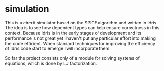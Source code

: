 simulation
==========

This is a circuit simulator based on the SPICE algorithm and written in Idris.
The idea is to see how dependent types can help ensure correctness in this
context. Because Idris is in the early stages of development and its
performance is not great yet I haven't put any particular effort into making
the code efficient. When standard techniques for improving the efficiency of
Idris code start to emerge I will incorporate them.

So far the project consists only of a module for solving systems of equations,
which is done by LU factorization.

